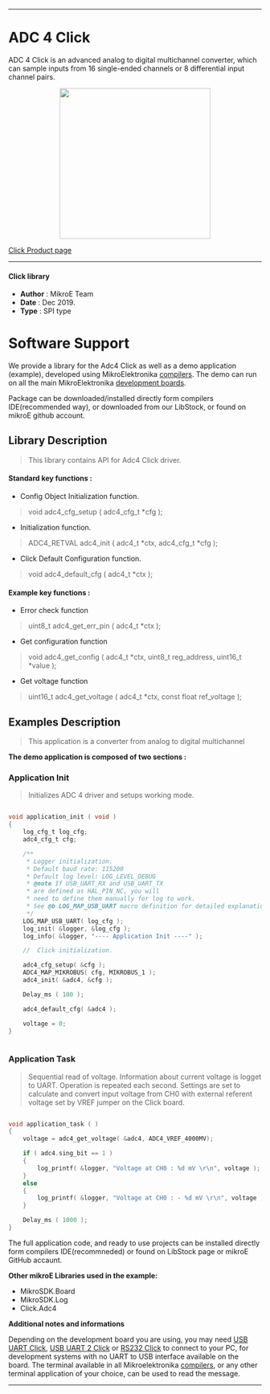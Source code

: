 
---
# ADC 4 Click

ADC 4 Click is an advanced analog to digital multichannel converter, which can sample inputs from 16 single-ended channels or 8 differential input channel pairs.

<p align="center">
  <img src="https://download.mikroe.com/images/click_for_ide/adc4_click.png" height=300px>
</p>

[Click Product page](https://www.mikroe.com/adc-4-click)

---


#### Click library 

- **Author**        : MikroE Team
- **Date**          : Dec 2019.
- **Type**          : SPI type


# Software Support

We provide a library for the Adc4 Click 
as well as a demo application (example), developed using MikroElektronika 
[compilers](https://shop.mikroe.com/compilers). 
The demo can run on all the main MikroElektronika [development boards](https://shop.mikroe.com/development-boards).

Package can be downloaded/installed directly form compilers IDE(recommended way), or downloaded from our LibStock, or found on mikroE github account. 

## Library Description

> This library contains API for Adc4 Click driver.

#### Standard key functions :

- Config Object Initialization function.
> void adc4_cfg_setup ( adc4_cfg_t *cfg ); 
 
- Initialization function.
> ADC4_RETVAL adc4_init ( adc4_t *ctx, adc4_cfg_t *cfg );

- Click Default Configuration function.
> void adc4_default_cfg ( adc4_t *ctx );


#### Example key functions :

- Error check function
> uint8_t adc4_get_err_pin ( adc4_t *ctx );
 
- Get configuration function
> void adc4_get_config ( adc4_t *ctx, uint8_t reg_address, uint16_t *value );

- Get voltage function
> uint16_t adc4_get_voltage ( adc4_t *ctx, const float ref_voltage );

## Examples Description

> This application is a converter from analog to digital multichannel 

**The demo application is composed of two sections :**

### Application Init 

> Initializes ADC 4 driver and setups working mode.

```c

void application_init ( void )
{
    log_cfg_t log_cfg;
    adc4_cfg_t cfg;

    /** 
     * Logger initialization.
     * Default baud rate: 115200
     * Default log level: LOG_LEVEL_DEBUG
     * @note If USB_UART_RX and USB_UART_TX 
     * are defined as HAL_PIN_NC, you will 
     * need to define them manually for log to work. 
     * See @b LOG_MAP_USB_UART macro definition for detailed explanation.
     */
    LOG_MAP_USB_UART( log_cfg );
    log_init( &logger, &log_cfg );
    log_info( &logger, "---- Application Init ----" );

    //  Click initialization.

    adc4_cfg_setup( &cfg );
    ADC4_MAP_MIKROBUS( cfg, MIKROBUS_1 );
    adc4_init( &adc4, &cfg );

    Delay_ms ( 100 );

    adc4_default_cfg( &adc4 );

    voltage = 0;
}
  
```

### Application Task

> Sequential read of voltage. Information about
> current voltage is logget to UART. Operation is repeated each second. Settings are set
> to calculate and convert input voltage from CH0 with external referent voltage set by VREF jumper on the Click board.

```c

void application_task ( )
{
    voltage = adc4_get_voltage( &adc4, ADC4_VREF_4000MV);

    if ( adc4.sing_bit == 1 )
    {
        log_printf( &logger, "Voltage at CH0 : %d mV \r\n", voltage );
    }
    else
    {
        log_printf( &logger, "Voltage at CH0 : - %d mV \r\n", voltage );
    }

    Delay_ms ( 1000 );
} 

```

The full application code, and ready to use projects can be  installed directly form compilers IDE(recommneded) or found on LibStock page or mikroE GitHub accaunt.

**Other mikroE Libraries used in the example:** 

- MikroSDK.Board
- MikroSDK.Log
- Click.Adc4

**Additional notes and informations**

Depending on the development board you are using, you may need 
[USB UART Click](https://shop.mikroe.com/usb-uart-click), 
[USB UART 2 Click](https://shop.mikroe.com/usb-uart-2-click) or 
[RS232 Click](https://shop.mikroe.com/rs232-click) to connect to your PC, for 
development systems with no UART to USB interface available on the board. The 
terminal available in all Mikroelektronika 
[compilers](https://shop.mikroe.com/compilers), or any other terminal application 
of your choice, can be used to read the message.



---
